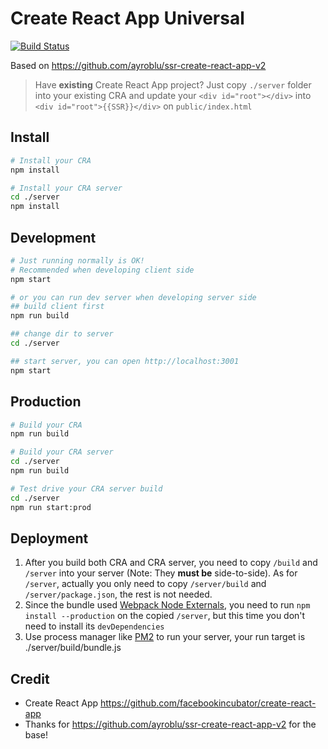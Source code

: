 Create React App Universal
===========================================

[![Build Status](https://travis-ci.org/antonybudianto/create-react-app-universal.svg?branch=master)](https://travis-ci.org/antonybudianto/create-react-app-universal)

Based on https://github.com/ayroblu/ssr-create-react-app-v2

> Have **existing** Create React App project?
> Just copy `./server` folder into your existing CRA and
> update your `<div id="root"></div>` into `<div id="root">{{SSR}}</div>`  on `public/index.html`

## Install
```bash
# Install your CRA
npm install

# Install your CRA server
cd ./server
npm install
```

## Development
```bash
# Just running normally is OK!
# Recommended when developing client side
npm start

# or you can run dev server when developing server side
## build client first
npm run build

## change dir to server
cd ./server

## start server, you can open http://localhost:3001
npm start
```

## Production
```bash
# Build your CRA
npm run build

# Build your CRA server
cd ./server
npm run build

# Test drive your CRA server build
cd ./server
npm run start:prod
```

## Deployment
1. After you build both CRA and CRA server, you need to copy `/build` and `/server` into your server (Note: They **must be** side-to-side).
   As for `/server`, actually you only need to copy `/server/build` and `/server/package.json`, the rest is not needed.
2. Since the bundle used [Webpack Node Externals](https://www.npmjs.com/package/webpack-node-externals), you need to run `npm install --production` on the copied `/server`, but this time you don't need to install its `devDependencies`
3. Use process manager like [PM2](https://github.com/Unitech/pm2) to run your server, your run target is ./server/build/bundle.js

## Credit
- Create React App https://github.com/facebookincubator/create-react-app
- Thanks for https://github.com/ayroblu/ssr-create-react-app-v2 for the base!
